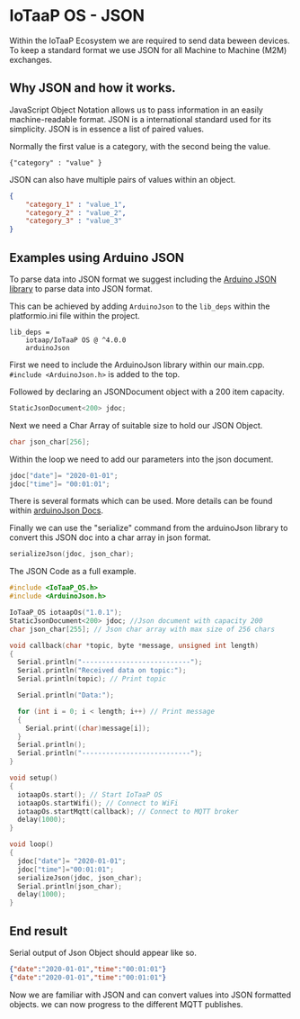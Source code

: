# IoTaaP OS - JSON
Within the IoTaaP Ecosystem we are required to send data beween devices. To keep a standard format we use JSON for all Machine to Machine (M2M) exchanges.

## Why JSON and how it works.
JavaScript Object Notation allows us to pass information in an easily machine-readable format.
JSON is a international standard used for its simplicity. JSON is in essence a list of paired values.

Normally the first value is a category, with the second being the value.

`{"category" : "value" }`

JSON can also have multiple pairs of values within an object.

```json
{
    "category_1" : "value_1",
    "category_2" : "value_2",
    "category_3" : "value_3"
}
```
## Examples using Arduino JSON
To parse data into JSON format we suggest including the [Arduino JSON library](https://arduinojson.org/) to parse data into JSON format.

This can be achieved by adding `ArduinoJson` to the `lib_deps` within the platformio.ini file within the project.

```
lib_deps = 
    iotaap/IoTaaP OS @ ^4.0.0 
    arduinoJson
```
First we need to include the ArduinoJson library within our main.cpp.
`#include <ArduinoJson.h>` is added to the top.

Followed by declaring an JSONDocument object with a 200 item capacity.
```cpp
StaticJsonDocument<200> jdoc;
```

Next we need a Char Array of suitable size to hold our JSON Object.
```cpp
char json_char[256];
```

Within the loop we need to add our parameters into the json document.
```cpp
jdoc["date"]= "2020-01-01";
jdoc["time"]= "00:01:01";
```
There is several formats which can be used. More details can be found within [arduinoJson Docs](https://arduinojson.org/v6/doc/serialization/).

Finally we can use the "serialize" command from the arduinoJson library to convert this JSON doc into a char array in json format.

```cpp
serializeJson(jdoc, json_char);
```

The JSON Code as a full example.

```cpp
#include <IoTaaP_OS.h>
#include <ArduinoJson.h>

IoTaaP_OS iotaapOs("1.0.1");
StaticJsonDocument<200> jdoc; //Json document with capacity 200
char json_char[255]; // Json char array with max size of 256 chars

void callback(char *topic, byte *message, unsigned int length)
{
  Serial.println("---------------------------");
  Serial.println("Received data on topic:");
  Serial.println(topic); // Print topic

  Serial.println("Data:");

  for (int i = 0; i < length; i++) // Print message
  {
    Serial.print((char)message[i]);
  }
  Serial.println();
  Serial.println("---------------------------");
}

void setup()
{
  iotaapOs.start(); // Start IoTaaP OS
  iotaapOs.startWifi(); // Connect to WiFi
  iotaapOs.startMqtt(callback); // Connect to MQTT broker
  delay(1000);
}

void loop()
{
  jdoc["date"]= "2020-01-01";
  jdoc["time"]="00:01:01";
  serializeJson(jdoc, json_char);
  Serial.println(json_char);
  delay(1000);
}
```
## End result
Serial output of Json Object should appear like so.
```json
{"date":"2020-01-01","time":"00:01:01"}
{"date":"2020-01-01","time":"00:01:01"}
```
Now we are familiar with JSON and can convert values into JSON formatted objects. we can now progress to the different MQTT publishes.